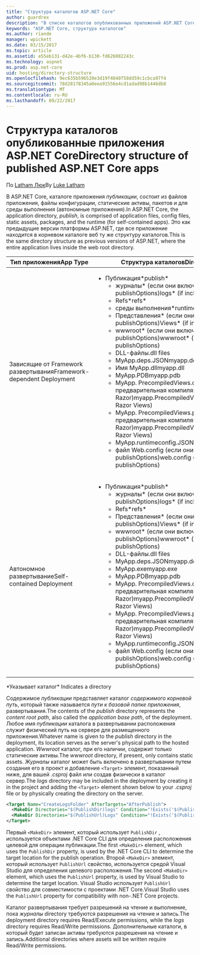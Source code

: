 ```yaml
---
title: "Структура каталогов ASP.NET Core"
author: guardrex
description: "В списке каталогов опубликованных приложений ASP.NET Core."
keywords: "ASP.NET Core, структура каталогов"
ms.author: riande
manager: wpickett
ms.date: 03/15/2017
ms.topic: article
ms.assetid: e55eb131-d42e-4bf6-b130-fd626082243c
ms.technology: aspnet
ms.prod: asp.net-core
uid: hosting/directory-structure
ms.openlocfilehash: 9ec635b596520e3d19f4040758dd59c1cbca97f4
ms.sourcegitcommit: 78d28178345a0eea91556e4cd1adad98b1446db8
ms.translationtype: MT
ms.contentlocale: ru-RU
ms.lasthandoff: 09/22/2017
---
```

# <a name="directory-structure-of-published-aspnet-core-apps"></a><span data-ttu-id="a9d7f-104">Структура каталогов опубликованные приложения ASP.NET Core</span><span class="sxs-lookup"><span data-stu-id="a9d7f-104">Directory structure of published ASP.NET Core apps</span></span>

<span data-ttu-id="a9d7f-105">По [Latham Люк](https://github.com/GuardRex)</span><span class="sxs-lookup"><span data-stu-id="a9d7f-105">By [Luke Latham](https://github.com/GuardRex)</span></span>

<span data-ttu-id="a9d7f-106">В ASP.NET Core, каталоге приложения *публикации*, состоит из файлов приложения, файлы конфигурации, статические активы, пакетов и для среды выполнения (автономные приложения).</span><span class="sxs-lookup"><span data-stu-id="a9d7f-106">In ASP.NET Core, the application directory, *publish*, is comprised of application files, config files, static assets, packages, and the runtime (for self-contained apps).</span></span> <span data-ttu-id="a9d7f-107">Это как предыдущие версии платформы ASP.NET, где все приложение находится в корневом каталоге веб ту же структуру каталогов.</span><span class="sxs-lookup"><span data-stu-id="a9d7f-107">This is the same directory structure as previous versions of ASP.NET, where the entire application lives inside the web root directory.</span></span>

| <span data-ttu-id="a9d7f-108">Тип приложения</span><span class="sxs-lookup"><span data-stu-id="a9d7f-108">App Type</span></span> | <span data-ttu-id="a9d7f-109">Структура каталогов</span><span class="sxs-lookup"><span data-stu-id="a9d7f-109">Directory Structure</span></span> |
| --- | --- |
| <span data-ttu-id="a9d7f-110">Зависящие от Framework развертывания</span><span class="sxs-lookup"><span data-stu-id="a9d7f-110">Framework-dependent Deployment</span></span> | <ul><li><span data-ttu-id="a9d7f-111">Публикация\*</span><span class="sxs-lookup"><span data-stu-id="a9d7f-111">publish\*</span></span><ul><li><span data-ttu-id="a9d7f-112">журналы\* (если они включены в publishOptions)</span><span class="sxs-lookup"><span data-stu-id="a9d7f-112">logs\* (if included in publishOptions)</span></span></li><li><span data-ttu-id="a9d7f-113">Refs\*</span><span class="sxs-lookup"><span data-stu-id="a9d7f-113">refs\*</span></span></li><li><span data-ttu-id="a9d7f-114">среды выполнения\*</span><span class="sxs-lookup"><span data-stu-id="a9d7f-114">runtimes\*</span></span></li><li><span data-ttu-id="a9d7f-115">Представления\* (если они включены в publishOptions)</span><span class="sxs-lookup"><span data-stu-id="a9d7f-115">Views\* (if included in publishOptions)</span></span></li><li><span data-ttu-id="a9d7f-116">wwwroot\* (если они включены в publishOptions)</span><span class="sxs-lookup"><span data-stu-id="a9d7f-116">wwwroot\* (if included in publishOptions)</span></span></li><li><span data-ttu-id="a9d7f-117">DLL-файлы</span><span class="sxs-lookup"><span data-stu-id="a9d7f-117">.dll files</span></span></li><li><span data-ttu-id="a9d7f-118">MyApp.deps.JSON</span><span class="sxs-lookup"><span data-stu-id="a9d7f-118">myapp.deps.json</span></span></li><li><span data-ttu-id="a9d7f-119">Имя MyApp.dll</span><span class="sxs-lookup"><span data-stu-id="a9d7f-119">myapp.dll</span></span></li><li><span data-ttu-id="a9d7f-120">MyApp.PDB</span><span class="sxs-lookup"><span data-stu-id="a9d7f-120">myapp.pdb</span></span></li><li><span data-ttu-id="a9d7f-121">MyApp. PrecompiledViews.dll (если предварительная компиляция представлений Razor)</span><span class="sxs-lookup"><span data-stu-id="a9d7f-121">myapp.PrecompiledViews.dll (if precompiling Razor Views)</span></span></li><li><span data-ttu-id="a9d7f-122">MyApp. PrecompiledViews.pdb (если предварительная компиляция представлений Razor)</span><span class="sxs-lookup"><span data-stu-id="a9d7f-122">myapp.PrecompiledViews.pdb (if precompiling Razor Views)</span></span></li><li><span data-ttu-id="a9d7f-123">MyApp.runtimeconfig.JSON</span><span class="sxs-lookup"><span data-stu-id="a9d7f-123">myapp.runtimeconfig.json</span></span></li><li><span data-ttu-id="a9d7f-124">файл Web.config (если они включены в publishOptions)</span><span class="sxs-lookup"><span data-stu-id="a9d7f-124">web.config (if included in publishOptions)</span></span></li></ul></li></ul> |
| <span data-ttu-id="a9d7f-125">Автономное развертывание</span><span class="sxs-lookup"><span data-stu-id="a9d7f-125">Self-contained Deployment</span></span> | <ul><li><span data-ttu-id="a9d7f-126">Публикация\*</span><span class="sxs-lookup"><span data-stu-id="a9d7f-126">publish\*</span></span><ul><li><span data-ttu-id="a9d7f-127">журналы\* (если они включены в publishOptions)</span><span class="sxs-lookup"><span data-stu-id="a9d7f-127">logs\* (if included in publishOptions)</span></span></li><li><span data-ttu-id="a9d7f-128">Refs\*</span><span class="sxs-lookup"><span data-stu-id="a9d7f-128">refs\*</span></span></li><li><span data-ttu-id="a9d7f-129">Представления\* (если они включены в publishOptions)</span><span class="sxs-lookup"><span data-stu-id="a9d7f-129">Views\* (if included in publishOptions)</span></span></li><li><span data-ttu-id="a9d7f-130">wwwroot\* (если они включены в publishOptions)</span><span class="sxs-lookup"><span data-stu-id="a9d7f-130">wwwroot\* (if included in publishOptions)</span></span></li><li><span data-ttu-id="a9d7f-131">DLL-файлы</span><span class="sxs-lookup"><span data-stu-id="a9d7f-131">.dll files</span></span></li><li><span data-ttu-id="a9d7f-132">MyApp.deps.JSON</span><span class="sxs-lookup"><span data-stu-id="a9d7f-132">myapp.deps.json</span></span></li><li><span data-ttu-id="a9d7f-133">MyApp.exe</span><span class="sxs-lookup"><span data-stu-id="a9d7f-133">myapp.exe</span></span></li><li><span data-ttu-id="a9d7f-134">MyApp.PDB</span><span class="sxs-lookup"><span data-stu-id="a9d7f-134">myapp.pdb</span></span></li><li><span data-ttu-id="a9d7f-135">MyApp. PrecompiledViews.dll (если предварительная компиляция представлений Razor)</span><span class="sxs-lookup"><span data-stu-id="a9d7f-135">myapp.PrecompiledViews.dll (if precompiling Razor Views)</span></span></li><li><span data-ttu-id="a9d7f-136">MyApp. PrecompiledViews.pdb (если предварительная компиляция представлений Razor)</span><span class="sxs-lookup"><span data-stu-id="a9d7f-136">myapp.PrecompiledViews.pdb (if precompiling Razor Views)</span></span></li><li><span data-ttu-id="a9d7f-137">MyApp.runtimeconfig.JSON</span><span class="sxs-lookup"><span data-stu-id="a9d7f-137">myapp.runtimeconfig.json</span></span></li><li><span data-ttu-id="a9d7f-138">файл Web.config (если они включены в publishOptions)</span><span class="sxs-lookup"><span data-stu-id="a9d7f-138">web.config (if included in publishOptions)</span></span></li></ul></li></ul> |
<span data-ttu-id="a9d7f-139">\*Указывает каталог</span><span class="sxs-lookup"><span data-stu-id="a9d7f-139">\* Indicates a directory</span></span>

<span data-ttu-id="a9d7f-140">Содержимое *публикации* представляет каталог *содержимого корневой путь*, который также называется *пути к базовой папке приложения*, развертывания.</span><span class="sxs-lookup"><span data-stu-id="a9d7f-140">The contents of the *publish* directory represents the *content root path*, also called the *application base path*, of the deployment.</span></span> <span data-ttu-id="a9d7f-141">Любое имя *публикации* каталога в развертывании расположения служит физический путь на сервере для размещенного приложения.</span><span class="sxs-lookup"><span data-stu-id="a9d7f-141">Whatever name is given to the *publish* directory in the deployment, its location serves as the server's physical path to the hosted application.</span></span> <span data-ttu-id="a9d7f-142">*Wwwroot* каталог, при его наличии, содержит только статические активы.</span><span class="sxs-lookup"><span data-stu-id="a9d7f-142">The *wwwroot* directory, if present, only contains static assets.</span></span> <span data-ttu-id="a9d7f-143">*Журналы* каталог может быть включено в развертывании путем создания его в проект и добавление `<Target>` элемент, показанный ниже, для вашей *.csproj* файл или создав физически в каталог сервер.</span><span class="sxs-lookup"><span data-stu-id="a9d7f-143">The *logs* directory may be included in the deployment by creating it in the project and adding the `<Target>` element shown below to your *.csproj* file or by physically creating the directory on the server.</span></span>

```xml
<Target Name="CreateLogsFolder" AfterTargets="AfterPublish">
  <MakeDir Directories="$(PublishDir)logs" Condition="!Exists('$(PublishDir)logs')" />
  <MakeDir Directories="$(PublishUrl)Logs" Condition="!Exists('$(PublishUrl)Logs')" />
</Target>
```

<span data-ttu-id="a9d7f-144">Первый `<MakeDir>` элемент, который использует `PublishDir` , используется объектами .NET Core CLI для определения расположения целевой для операции публикации.</span><span class="sxs-lookup"><span data-stu-id="a9d7f-144">The first `<MakeDir>` element, which uses the `PublishDir` property, is used by the .NET Core CLI to determine the target location for the publish operation.</span></span> <span data-ttu-id="a9d7f-145">Второй `<MakeDir>` элемент, который использует `PublishUrl` свойство, используется средой Visual Studio для определения целевого расположения.</span><span class="sxs-lookup"><span data-stu-id="a9d7f-145">The second `<MakeDir>` element, which uses the `PublishUrl` property, is used by Visual Studio to determine the target location.</span></span> <span data-ttu-id="a9d7f-146">Visual Studio использует `PublishUrl` свойство для совместимости с проектами .NET Core.</span><span class="sxs-lookup"><span data-stu-id="a9d7f-146">Visual Studio uses the `PublishUrl` property for compatibility with non-.NET Core projects.</span></span>

<span data-ttu-id="a9d7f-147">Каталог развертывания требует разрешений на чтение и выполнение, пока *журналы* directory требуются разрешения на чтение и запись.</span><span class="sxs-lookup"><span data-stu-id="a9d7f-147">The deployment directory requires Read/Execute permissions, while the *logs* directory requires Read/Write permissions.</span></span> <span data-ttu-id="a9d7f-148">Дополнительные каталоги, в который будет записан активы требуются разрешения на чтение и запись.</span><span class="sxs-lookup"><span data-stu-id="a9d7f-148">Additional directories where assets will be written require Read/Write permissions.</span></span>

